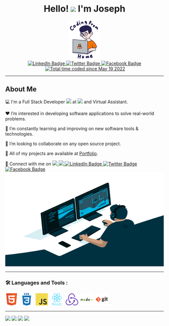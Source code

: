  <h1 align="center">
  Hello!
  <img src="https://media.giphy.com/media/hvRJCLFzcasrR4ia7z/giphy.gif" width="30px"/> I'm Joseph  
</h1>

<div id="header" align="center">
  <img src="/home.gif" width="100"/>
</div>

<div id="badges" align="center">
  <a href="www.linkedin.com/in/josephkwentsir">
    <img src="https://img.shields.io/badge/LinkedIn-blue?style=for-the-badge&logo=linkedin&logoColor=white" alt="LinkedIn Badge"/>
  </a>
  <a href="https://twitter.com/jkwentsir">
    <img src="https://img.shields.io/badge/Twitter-blue?style=for-the-badge&logo=twitter&logoColor=white" alt="Twitter Badge"/>
  </a>
    <a href="https://web.facebook.com/bigjoepage">
    <img src="https://img.shields.io/badge/Facebook-blue?style=for-the-badge&logo=Facebook&logoColor=white" alt="Facebook Badge"/>
  </a>
  <br>
 <a>
  <img src="https://komarev.com/ghpvc/?username=kwentsir&style=flat-square&color=blue" alt=""/>  
 </a>
<a href="https://wakatime.com/@b9a1d1b6-f788-4868-80d7-80e9ba3ccc1c"><img src="https://wakatime.com/badge/user/b9a1d1b6-f788-4868-80d7-80e9ba3ccc1c.svg" alt="Total time coded since May 19 2022" /></a>
</div>

---

<h2> About Me </h2>

💻 I'm a Full Stack Developer <img src="https://media.giphy.com/media/WUlplcMpOCEmTGBtBW/giphy.gif" width="30"> at <img src="https://img.shields.io/badge/Microverse-blueviolet" width="70"/> and Virtual Assistant.

♥ I’m interested in developing software applications to solve real-world problems.

🌱 I’m constantly learning and improving on new software tools & technologies.
 
👯 I’m looking to collaborate on any open source project.

🔭 All of my projects are available at [Portfolio](https://kwentsir.github.io/kwentsir-Portfolio/).
 
<div id="badges">
 💬 Connect with me on
 <a href="https://wa.me/233501375295">
  <img src="https://img.shields.io/badge/WhatsApp-25D366?style=for-the-badge&logo=whatsapp&logoColor=white"/>
 </a>
 <a href="mailto:kwentsirkwesi@gmail.com">
 <img src="https://img.shields.io/badge/Gmail-D14836?style=for-the-badge&logo=gmail&logoColor=white"/>
  </a>
  <a href="www.linkedin.com/in/josephkwentsir">
    <img src="https://img.shields.io/badge/LinkedIn-blue?style=for-the-badge&logo=linkedin&logoColor=white" alt="LinkedIn Badge"/>
  </a>
  <a href="https://twitter.com/jkwentsir">
    <img src="https://img.shields.io/badge/Twitter-blue?style=for-the-badge&logo=twitter&logoColor=white" alt="Twitter Badge"/>
  </a>
    <a href="https://web.facebook.com/bigjoepage">
    <img src="https://img.shields.io/badge/Facebook-blue?style=for-the-badge&logo=Facebook&logoColor=white" alt="Facebook Badge"/>
  </a>
 </div>

<div id="about" align="center">
   <img src="/giphy.gif" width="100%" height="300"/> 
</div>

---

### :hammer_and_wrench: Languages and Tools :
<div>
  <img src="https://github.com/devicons/devicon/blob/master/icons/html5/html5-original.svg" title="HTML5" alt="HTML" width="40" height="40"/>&nbsp;
  <img src="https://github.com/devicons/devicon/blob/master/icons/css3/css3-plain-wordmark.svg"  title="CSS3" alt="CSS" width="40" height="40"/>&nbsp;
  <img src="https://github.com/devicons/devicon/blob/master/icons/javascript/javascript-original.svg" title="JavaScript" alt="JavaScript" width="40" height="40"/>&nbsp;
  <img src="https://github.com/devicons/devicon/blob/master/icons/react/react-original-wordmark.svg" title="React" alt="React" width="40" height="40"/>&nbsp;
  <img src="https://github.com/devicons/devicon/blob/master/icons/redux/redux-original.svg" title="Redux" alt="Redux " width="40" height="40"/>&nbsp;
  <img src="https://github.com/devicons/devicon/blob/master/icons/nodejs/nodejs-original-wordmark.svg" title="NodeJS" alt="NodeJS" width="40" height="40"/>&nbsp;
  <img src="https://github.com/devicons/devicon/blob/master/icons/git/git-original-wordmark.svg" title="Git" **alt="Git" width="40" height="40"/>
</div>

---
<div float="left">
<img src="https://github-readme-stats.vercel.app/api?username=kwentsir&show_icons=true&theme=radical" /> 
<img src="https://github-readme-streak-stats.herokuapp.com/?user=kwentsir&theme=radical" /> 
<img src="https://github-readme-stats.vercel.app/api/top-langs/?username=kwentsir&show_icons=true&theme=radical&langs_count=8)](https://github.com/kwentsir/github-readme-stats" height="250em"/> 
 <img src="https://activity-graph.herokuapp.com/graph?username=kwentsir&theme=radical" height="250em" />
</div>




